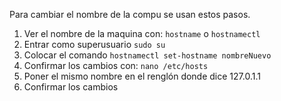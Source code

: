 Para cambiar el nombre de la compu se usan estos pasos.

1. Ver el nombre de la maquina con:
	`hostname`
	o
	`hostnamectl`
2. Entrar como superusuario
	`sudo su`
3. Colocar el comando
	`hostnamectl set-hostname nombreNuevo`
4. Confirmar los cambios con:
	`nano /etc/hosts`
5. Poner el mismo nombre en el renglón donde dice 127.0.1.1
6. Confirmar los cambios